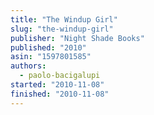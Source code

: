 ```yaml
---
title: "The Windup Girl"
slug: "the-windup-girl"
publisher: "Night Shade Books"
published: "2010"
asin: "1597801585"
authors:
  - paolo-bacigalupi
started: "2010-11-08"
finished: "2010-11-08"
---
```

